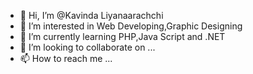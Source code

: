 - 👋 Hi, I’m @Kavinda Liyanaarachchi
- 👀 I’m interested in Web Developing,Graphic Designing
- 🌱 I’m currently learning PHP,Java Script and .NET
- 💞️ I’m looking to collaborate on ...
- 📫 How to reach me ...

<!---
Kavinda-liyan/Kavinda-liyan is a ✨ special ✨ repository because its `README.md` (this file) appears on your GitHub profile.
You can click the Preview link to take a look at your changes.
--->
